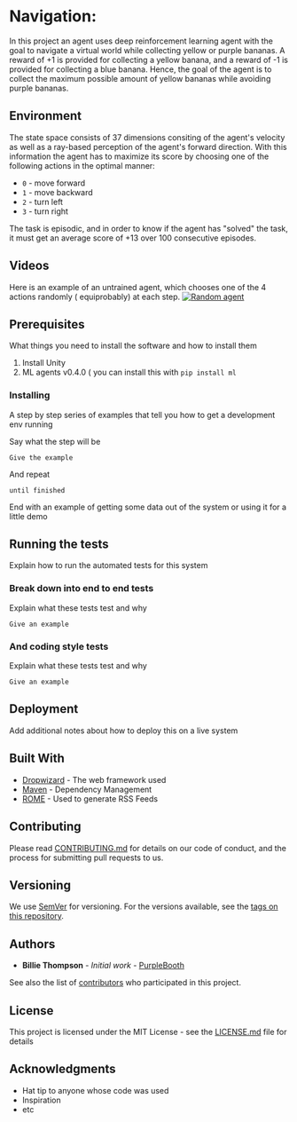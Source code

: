 
# Navigation:

In this project an agent uses deep reinforcement learning agent with the goal to navigate a virtual world while collecting yellow or purple bananas. A reward of +1 is provided for collecting a yellow banana, and a reward of -1 is provided for collecting a blue banana. Hence, the goal of the agent is to collect the maximum possible amount of yellow bananas while avoiding purple bananas.

## Environment

The state space consists of 37 dimensions consiting of the agent's velocity as well as a ray-based perception of the agent's forward direction. With this information the agent has to maximize its score by choosing one of the following actions in the optimal manner:

* `0` - move forward
* `1` - move backward
* `2` - turn left
* `3` - turn right


The task is episodic, and in order to know if the agent has "solved" the task, it must get an average score of +13 over 100 consecutive episodes.

## Videos
Here is an example of an untrained agent, which chooses one of the 4 actions randomly ( equiprobably) at each step.
[![Random agent](https://img.youtube.com/vi/Du7vpSd0JeY/0.jpg)](https://youtu.be/Du7vpSd0JeY "Random Agent")

## Prerequisites

What things you need to install the software and how to install them

1. Install Unity
2. ML agents v0.4.0 ( you can install this with `pip install ml`

### Installing

A step by step series of examples that tell you how to get a development env running

Say what the step will be

```
Give the example
```

And repeat

```
until finished
```

End with an example of getting some data out of the system or using it for a little demo

## Running the tests

Explain how to run the automated tests for this system

### Break down into end to end tests

Explain what these tests test and why

```
Give an example
```

### And coding style tests

Explain what these tests test and why

```
Give an example
```

## Deployment

Add additional notes about how to deploy this on a live system

## Built With

* [Dropwizard](http://www.dropwizard.io/1.0.2/docs/) - The web framework used
* [Maven](https://maven.apache.org/) - Dependency Management
* [ROME](https://rometools.github.io/rome/) - Used to generate RSS Feeds

## Contributing

Please read [CONTRIBUTING.md](https://gist.github.com/PurpleBooth/b24679402957c63ec426) for details on our code of conduct, and the process for submitting pull requests to us.

## Versioning

We use [SemVer](http://semver.org/) for versioning. For the versions available, see the [tags on this repository](https://github.com/your/project/tags). 

## Authors

* **Billie Thompson** - *Initial work* - [PurpleBooth](https://github.com/PurpleBooth)

See also the list of [contributors](https://github.com/your/project/contributors) who participated in this project.

## License

This project is licensed under the MIT License - see the [LICENSE.md](LICENSE.md) file for details

## Acknowledgments

* Hat tip to anyone whose code was used
* Inspiration
* etc


